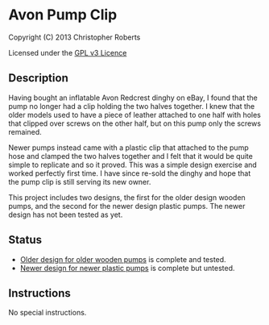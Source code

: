 Avon Pump Clip
==============

Copyright (C) 2013 Christopher Roberts

Licensed under the [GPL v3 Licence](https://github.com/chrisjrob/avonpumpclip/blob/master/LICENCE.md "Read licence")

Description
-----------
Having bought an inflatable Avon Redcrest dinghy on eBay, I found that the pump no longer had a clip holding the two halves together. I knew that the older models used to have a piece of leather attached to one half with holes that clipped over screws on the other half, but on this pump only the screws remained.

Newer pumps instead came with a plastic clip that attached to the pump hose and clamped the two halves together and I felt that it would be quite simple to replicate and so it proved. This was a simple design exercise and worked perfectly first time. I have since re-sold the dinghy and hope that the pump clip is still serving its new owner.

This project includes two designs, the first for the older design wooden pumps, and the second for the newer design plastic pumps. The newer design has not been tested as yet.

Status
------
* [Older design for older wooden pumps](https://github.com/chrisjrob/avonpumpclip/tree/master/wooden_pump) is complete and tested.
* [Newer design for newer plastic pumps](https://github.com/chrisjrob/avonpumpclip/tree/master/plastic_pump) is complete but untested.

Instructions
------------
No special instructions.
